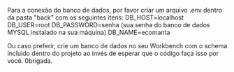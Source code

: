 Para a conexão do banco de dados, por favor criar um arquivo .env dentro da pasta "back" com os seguintes itens:
DB_HOST=localhost
DB_USER=root
DB_PASSWORD=senha (sua senha do banco de dados MYSQL instalado na sua máquina)
DB_NAME=ecomanta

Ou caso preferir, crie um banco de dados no seu Workbench com o schema incluido dentro do projeto ao invés de esperar que o código faça isso por você.
0brigada.

